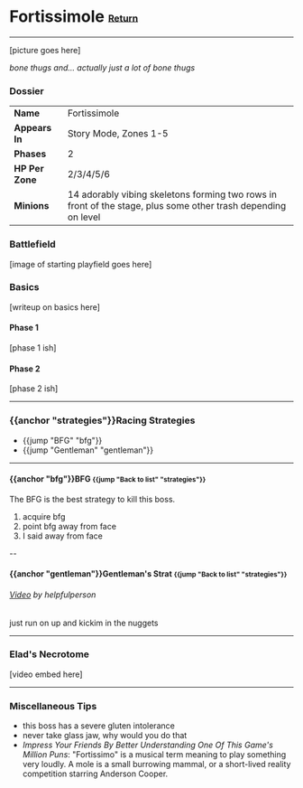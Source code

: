 # Fortissimole <small><sub><sup>[Return](./)</sup></sub></small>
---

[picture goes here]

_bone thugs and... actually just a lot of bone thugs_

### Dossier
|||
|---|---|
|__Name__|Fortissimole|
|__Appears In__| Story Mode, Zones 1-5|
|__Phases__|2|
|__HP Per Zone__| 2/3/4/5/6|
|__Minions__| 14 adorably vibing skeletons forming two rows in front of the stage, plus some other trash depending on level|

### Battlefield
[image of starting playfield goes here]

### Basics
[writeup on basics here]

#### Phase 1
[phase 1 ish]

#### Phase 2
[phase 2 ish]

---
### {{anchor "strategies"}}Racing Strategies
- {{jump "BFG" "bfg"}}
- {{jump "Gentleman" "gentleman"}}

---
#### {{anchor "bfg"}}BFG <small>{{jump "Back to list" "strategies"}}</small>

The BFG is the best strategy to kill this boss.

1. acquire bfg
2. point bfg away from face
3. I said away from face

--
#### {{anchor "gentleman"}}Gentleman's Strat <small>{{jump "Back to list" "strategies"}}</small>

###### [Video](http://www.youtube.com/watch?v=ZjK1oEm8MY8) by helpfulperson</small>
just run on up and kickim in the nuggets

---
### Elad's Necrotome

[video embed here]

---
### Miscellaneous Tips
- this boss has a severe gluten intolerance
- never take glass jaw, why would you do that
- _Impress Your Friends By Better Understanding One Of This Game's Million Puns_: "Fortissimo" is a musical term meaning to play something very loudly. A mole is a small burrowing mammal, or a short-lived reality competition starring Anderson Cooper.
